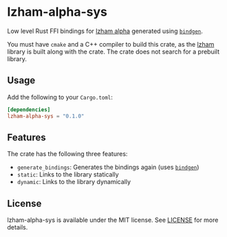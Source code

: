 # lzham-alpha-sys

Low level Rust FFI bindings for [lzham alpha] generated using [`bindgen`].

You must have `cmake` and a C++ compiler to build this crate, as the [lzham] library is built along with the crate. The crate does not search for a prebuilt library.

## Usage

Add the following to your `Cargo.toml`:

```toml
[dependencies]
lzham-alpha-sys = "0.1.0"
```

## Features

The crate has the following three features:

- `generate_bindings`: Generates the bindings again (uses [`bindgen`])
- `static`: Links to the library statically
- `dynamic`: Links to the library dynamically

[lzham alpha]: https://github.com/richgel999/lzham_alpha
[lzham]: https://github.com/richgel999/lzham_alpha
[`bindgen`]: https://github.com/rust-lang/rust-bindgen

## License

lzham-alpha-sys is available under the MIT license. See [LICENSE](license) for more details.
